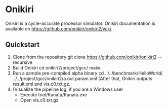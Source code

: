 # Onikiri

Onikiri is a cycle-accurate processor simulator. Onikiri documentation is available on <https://github.com/onikiri/onikiri2/wiki>.


## Quickstart 

1. Clone from the repository
    git clone https://github.com/onikiri/onikiri2 --recursive
2. Build Onikiri
    cd onikiri2/project/gcc/
    make
3. Run a sample pre-compiled alpha binary
    cd ../../benchmark/HelloWorld/
    ../../project/gcc/onikiri2/a.out param.xml
    (After that, Onikiri outputs result.xml and vis.c0.txt.gz.
4. (Visualize the pipeline log, if you are a Windows user
    * Execute tool/Kanata/Kanata.exe
    * Open vis.c0.txt.gz
    
    